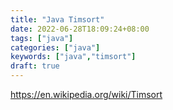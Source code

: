 ```yaml
---
title: "Java Timsort"
date: 2022-06-28T18:09:24+08:00
tags: ["java"]
categories: ["java"]
keywords: ["java","timsort"]
draft: true
---
```










https://en.wikipedia.org/wiki/Timsort
